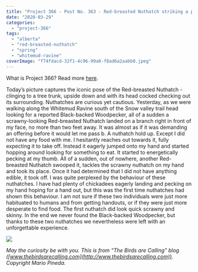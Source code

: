```yaml
---
title: "Project 366 - Post No. 363 - Red-breasted Nuthatch striking a pose"
date: "2020-03-29"
categories: 
  - "project-366"
tags: 
  - "alberta"
  - "red-breasted-nuthatch"
  - "spring"
  - "whitemud-ravine"
coverImage: "f74fdacd-32f1-4c96-99a0-f8ad6a2aabb0.jpeg"
---
```


What is Project 366? Read more [here](https://thebirdsarecalling.com/2019/03/29/project-366/).

Today’s picture captures the iconic pose of the Red-breasted Nuthatch - clinging to a tree trunk, upside down and with its head cocked checking out its surrounding. Nuthatches are curious yet cautious. Yesterday, as we were walking along the Whitemud Ravine south of the Snow valley trail head looking for a reported Black-backed Woodpecker, all of a sudden a scrawny-looking Red-breasted Nuthatch landed on a branch right in front of my face, no more than two feet away. It was almost as if it was demanding an offering before it would let me pass b. A nuthatch hold up. Except I did not have any food with me. I hesitantly reaches out towards it, fully expecting it to take off. Instead it eagerly jumped onto my hand and started hopping around looking for something to eat. It started to energetically pecking at my thumb. All of a sudden, out of nowhere, another Red-breasted Nuthatch swooped it, tackles the scrawny nuthatch on my hand and took its place. Once it had determined that I did not have anything edible, it took off. I was quite perplexed by the behaviour of these nuthatches. I have had plenty of chickadees eagerly landing and pecking on my hand hoping for a hand out, but this was the first time nuthatches had shown this behaviour. I am not sure if these two individuals were just more habituated to humans and from getting handouts, or if they were just more desperate to find food. The first nuthatch did look quick scrawny and skinny. In the end we never found the Black-backed Woodpecker, but thanks to these two nuthatches we nevertheless were left with an unforgettable experience.

![](https://thebirdsarecallingandimustgo.files.wordpress.com/2020/03/f74fdacd-32f1-4c96-99a0-f8ad6a2aabb0.jpeg?w=1024)

_May the curiosity be with you. This is from “The Birds are Calling” blog ([www.thebirdsarecalling.com](http://www.thebirdsarecalling.com)). Copyright Mario Pineda._
